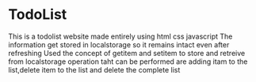 # TodoList
This is a todolist website made entirely using html css javascript
The information get stored in localstorage so it remains intact even after refreshing
Used the concept of getitem and setitem to store and retreive from localstorage
operation taht can be performed are adding itam to the list,delete item to the list and delete the complete list
